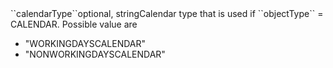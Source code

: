 <tr><td>``calendarType``</td><td>optional, string</td><td>Calendar type that is used if ``objectType`` = CALENDAR. Possible value are 
<ul><li>"WORKINGDAYSCALENDAR"</li>
    <li>"NONWORKINGDAYSCALENDAR"</li></ul>
</td><td></td><td></td></tr>
